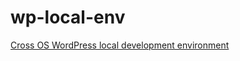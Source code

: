# wp-local-env
[Cross OS WordPress local development environment](https://jonathanbossenger.com/2022/05/25/configuring-ubuntu-in-multipass-for-local-web-development-on-a-macbook/)

